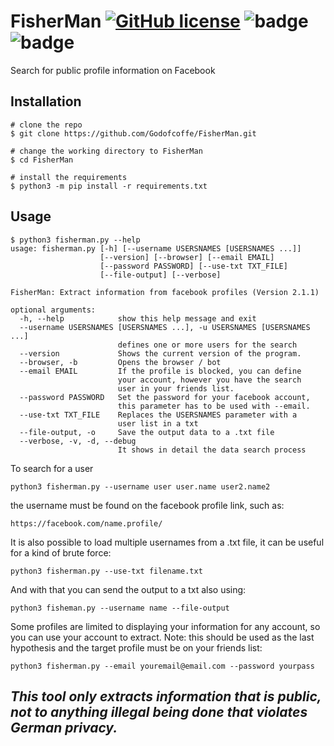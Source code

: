 # FisherMan [![GitHub license](https://img.shields.io/github/license/Godofcoffe/FisherMan)](https://github.com/Godofcoffe/FisherMan/blob/main/LICENSE) ![badge](https://img.shields.io/badge/version-2.1.1-blue)  ![badge](https://img.shields.io/badge/python-%3E%3D3.8-green)

Search for public profile information on Facebook

## Installation
```
# clone the repo
$ git clone https://github.com/Godofcoffe/FisherMan.git

# change the working directory to FisherMan
$ cd FisherMan

# install the requirements
$ python3 -m pip install -r requirements.txt
```

## Usage
```
$ python3 fisherman.py --help
usage: fisherman.py [-h] [--username USERSNAMES [USERSNAMES ...]]
                    [--version] [--browser] [--email EMAIL]
                    [--password PASSWORD] [--use-txt TXT_FILE]
                    [--file-output] [--verbose]

FisherMan: Extract information from facebook profiles (Version 2.1.1)

optional arguments:
  -h, --help            show this help message and exit
  --username USERSNAMES [USERSNAMES ...], -u USERSNAMES [USERSNAMES ...]
                        defines one or more users for the search
  --version             Shows the current version of the program.
  --browser, -b         Opens the browser / bot
  --email EMAIL         If the profile is blocked, you can define
                        your account, however you have the search
                        user in your friends list.
  --password PASSWORD   Set the password for your facebook account,
                        this parameter has to be used with --email.
  --use-txt TXT_FILE    Replaces the USERSNAMES parameter with a
                        user list in a txt
  --file-output, -o     Save the output data to a .txt file
  --verbose, -v, -d, --debug
                        It shows in detail the data search process
```
To search for a user
```
python3 fisherman.py --username user user.name user2.name2
```

the username must be found on the facebook profile link, such as:
```
https://facebook.com/name.profile/
```

It is also possible to load multiple usernames from a .txt file, it can be useful for a kind of brute force:
```
python3 fisherman.py --use-txt filename.txt
```

And with that you can send the output to a txt also using: 
```
python3 fisheman.py --username name --file-output
```

Some profiles are limited to displaying your information for any account, so you can use your account to extract.
Note: this should be used as the last hypothesis and the target profile must be on your friends list:
```
python3 fisherman.py --email youremail@email.com --password yourpass
```

## *This tool only extracts information that is public, not to anything illegal being done that violates German privacy.*
